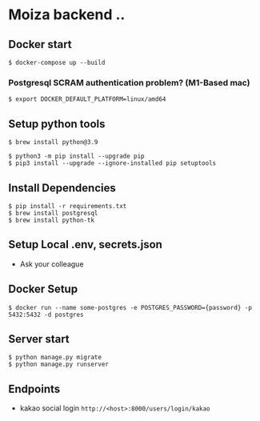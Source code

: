 # Moiza backend ..

## Docker start
```
$ docker-compose up --build
```

### Postgresql SCRAM authentication problem? (M1-Based mac)
```
$ export DOCKER_DEFAULT_PLATFORM=linux/amd64
```


## Setup python tools
```
$ brew install python@3.9

$ python3 -m pip install --upgrade pip
$ pip3 install --upgrade --ignore-installed pip setuptools
```

## Install Dependencies

```
$ pip install -r requirements.txt
$ brew install postgresql
$ brew install python-tk
```

## Setup Local .env, secrets.json
- Ask your colleague

## Docker Setup
```
$ docker run --name some-postgres -e POSTGRES_PASSWORD={password} -p 5432:5432 -d postgres

```

## Server start
```
$ python manage.py migrate
$ python manage.py runserver 
```

## Endpoints

- kakao social login
  `http://<host>:8000/users/login/kakao`